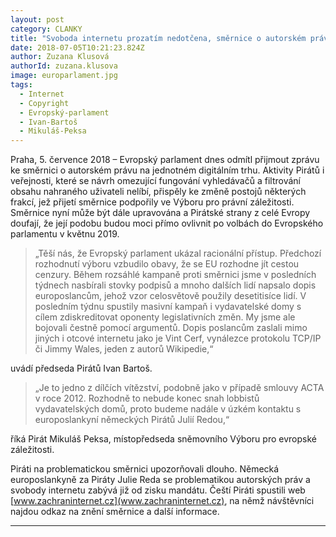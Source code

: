 ```yaml
---
layout: post
category: CLANKY
title: "Svoboda internetu prozatím nedotčena, směrnice o autorském právu europarlamentem neprošla"
date: 2018-07-05T10:21:23.824Z
author: Zuzana Klusová
authorId: zuzana.klusova
image: europarlament.jpg
tags:
  - Internet
  - Copyright
  - Evropský-parlament
  - Ivan-Bartoš
  - Mikuláš-Peksa
---
```


Praha, 5. července 2018 – Evropský parlament dnes odmítl přijmout zprávu ke směrnici o autorském právu na jednotném digitálním trhu. Aktivity Pirátů i veřejnosti, které se návrh omezující fungování vyhledávačů a filtrování obsahu nahraného uživateli nelíbí, přispěly ke změně postojů některých frakcí, jež přijetí směrnice podpořily ve Výboru pro právní záležitosti. Směrnice nyní může být dále upravována a Pirátské strany z celé Evropy doufají, že její podobu budou moci přímo ovlivnit po volbách do Evropského parlamentu v květnu 2019.

> „Těší nás, že Evropský parlament ukázal racionální přístup. Předchozí rozhodnutí výboru vzbudilo obavy, že se EU rozhodne jít cestou cenzury. Během rozsáhlé kampaně proti směrnici jsme v posledních týdnech nasbírali stovky podpisů a mnoho dalších lidí napsalo dopis europoslancům, jehož vzor celosvětově použily desetitisíce lidí. V posledním týdnu spustily masivní kampaň i vydavatelské domy s cílem zdiskreditovat oponenty legislativních změn. My jsme ale bojovali čestně pomocí argumentů. Dopis poslancům zaslali mimo jiných i otcové internetu jako je Vint Cerf, vynálezce protokolu TCP/IP či Jimmy Wales, jeden z autorů Wikipedie,“ 

uvádí předseda Pirátů Ivan Bartoš.

> „Je to jedno z dílčích vítězství, podobně jako v případě smlouvy ACTA v roce 2012. Rozhodně to nebude konec snah lobbistů vydavatelských domů, proto budeme nadále v úzkém kontaktu s europoslankyní německých Pirátů Julií Redou,“ 

říká Pirát Mikuláš Peksa, místopředseda sněmovního Výboru pro evropské záležitosti.

Piráti na problematickou směrnici upozorňovali dlouho. Německá europoslankyně za Piráty Julie Reda se problematikou autorských práv a svobody internetu zabývá již od zisku mandátu. Čeští Piráti spustili web [www.zachraninternet.cz](www.zachraninternet.cz), na němž návštěvníci najdou odkaz na znění směrnice a další informace.

- - -

